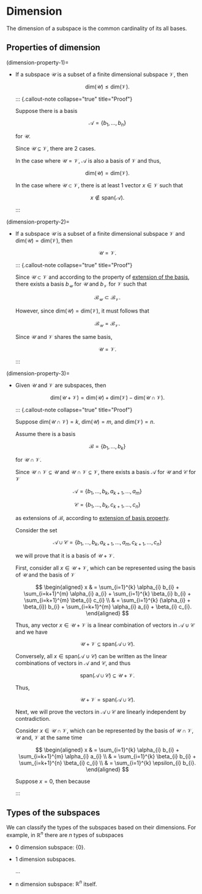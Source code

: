 # Dimension

The dimension of a subspace is the common cardinality of its all bases.

## Properties of dimension

(dimension-property-1)=

- If a subspace $\mathcal{U}$ is a subset of a finite dimensional subspace $\mathcal{V}$,
    then
    
    $$
    \text{dim} (\mathcal{U}) \leq \text{dim} (\mathcal{V}).
    $$
    
    
  ::: {.callout-note collapse="true" title="Proof"}
    
    Suppose there is a basis 
    
    $$
    \mathcal{A} = \{ b_{1}, \dots, b_{n} \}
    $$ 
    
    for $\mathcal{U}$.
    
    Since $\mathcal{U} \subseteq \mathcal{V}$, 
    there are 2 cases.
    
    In the case where $\mathcal{U} = \mathcal{V}$, 
    $\mathcal{A}$ is also a basis of $\mathcal{V}$ and
    thus, 
    
    $$
    \text{dim} (\mathcal{U}) = \text{dim} (\mathcal{V}).
    $$
    
    In the case where $\mathcal{U} \subset \mathcal{V}$, 
    there is at least 1 vector $x \in \mathcal{V}$ such that 
    
    $$
    x \notin \text{span} (\mathcal{A}).
    $$
    
    
  :::

(dimension-property-2)=

- If a subspace $\mathcal{U}$ is a subset of a finite dimensional subspace $\mathcal{V}$
    and $\text{dim} (\mathcal{U}) = \text{dim} (\mathcal{V})$,
    then
    
    $$
    \mathcal{U} = \mathcal{V}.
    $$
    
    
  ::: {.callout-note collapse="true" title="Proof"}
    
    Since $\mathcal{U} \subset \mathcal{V}$ and according to the property of [extension of the basis](extension-of-a-basis),
    there exists a basis $b_{\mathcal{U}}$ for $\mathcal{U}$ and $b_{\mathcal{V}}$ for $\mathcal{V}$ such that
    
    $$
    \mathcal{B}_{\mathcal{U}} \subset \mathcal{B}_{\mathcal{V}}.
    $$
    
    However, since $\text{dim} (\mathcal{U}) = \text{dim} (\mathcal{V})$, 
    it must follows that
    
    $$
    \mathcal{B}_{\mathcal{U}} = \mathcal{B}_{\mathcal{V}}.
    $$
    
    Since $\mathcal{U}$ and $\mathcal{V}$ shares the same basis, 
    
    $$
    \mathcal{U} = \mathcal{V}.
    $$
    
  :::

(dimension-property-3)=

- Given $\mathcal{U}$ and $\mathcal{V}$ are subspaces, then

    $$
    \text{dim} (\mathcal{U} + \mathcal{V}) = \text{dim} (\mathcal{U}) + \text{dim} (\mathcal{V}) - \text{dim} (\mathcal{U} \cap \mathcal{V}).
    $$
    
  ::: {.callout-note collapse="true" title="Proof"}
    
    Suppose $\text{dim} (\mathcal{U} \cap \mathcal{V}) = k$,  $\text{dim} (\mathcal{U}) = m$, and $\text{dim} (\mathcal{V}) = n$.
    
    Assume there is a basis 
    
    $$
    \mathcal{B} = \{ b_{1}, \dots, b_{k} \}
    $$ 
    
    for $\mathcal{U} \cap \mathcal{V}$. 
    
    Since $\mathcal{U} \cap \mathcal{V} \subseteq \mathcal{U}$ and $\mathcal{U} \cap \mathcal{V} \subseteq \mathcal{V}$, 
    there exists a basis $\mathcal{A}$ for $\mathcal{U}$ and $\mathcal{C}$ for $\mathcal{V}$ 
    
    $$
    \mathcal{A} = \{ b_{1}, \dots, b_{k}, a_{k + 1}, \dots, a_{m} \}
    $$
    
    $$
    \mathcal{C} = \{ b_{1}, \dots, b_{k}, c_{k + 1}, \dots, c_{n} \}
    $$
    
    as extensions of $\mathcal{B}$, according to [extension of basis property](extension-of-a-basis).
    
    Consider the set 
    
    $$
    \mathcal{A} \cup \mathcal{C} = \{ b_{1}, \dots, b_{k}, a_{k + 1}, \dots, a_{m}, c_{k + 1}, \dots, c_{n} \}
    $$
    
    we will prove that it is a basis of $\mathcal{U} + \mathcal{V}$. 
    
    First, consider all $x \in \mathcal{U} + \mathcal{V}$,
    which can be represented using the basis of $\mathcal{U}$ and the basis of $\mathcal{V}$
    
    $$
    \begin{aligned}
    x 
    & = \sum_{i=1}^{k} \alpha_{i} b_{i} + \sum_{i=k+1}^{m} \alpha_{i} a_{i} + \sum_{i=1}^{k} \beta_{i} b_{i} + \sum_{i=k+1}^{m} \beta_{i} c_{i}
    \\
    & = \sum_{i=1}^{k} (\alpha_{i} + \beta_{i}) b_{i} + \sum_{i=k+1}^{m} \alpha_{i} a_{i} + \beta_{i} c_{i}.
    \end{aligned}
    $$
    
    Thus, any vector $x \in \mathcal{U} + \mathcal{V}$ is a linear combination of vectors in $\mathcal{A} \cup \mathcal{C}$ and we have 
    
    $$
    \mathcal{U} + \mathcal{V} \subseteq \text{span} \left( \mathcal{A} \cup \mathcal{C} \right).
    $$
    
    Conversely, 
    all $x \in \text{span} \left( \mathcal{A} \cup \mathcal{C} \right)$ can be written as the linear combinations of vectors in $\mathcal{A}$ and $\mathcal{C}$,
    and thus
    
    $$
    \text{span} \left( \mathcal{A} \cup \mathcal{C} \right) \subseteq \mathcal{U} + \mathcal{V}.
    $$
    
    Thus, 
    
    $$
    \mathcal{U} + \mathcal{V} = \text{span} \left( \mathcal{A} \cup \mathcal{C} \right).
    $$
    
    Next, we will prove the vectors in $\mathcal{A} \cup \mathcal{C}$ are linearly independent by contradiction. 
    
    Consider $x \in \mathcal{U} \cap \mathcal{V}$, 
    which can be represented by the basis of $\mathcal{U} \cap \mathcal{V}$, $\mathcal{U}$ and, $\mathcal{V}$ at the same time
    
    $$
    \begin{aligned}
    x 
    & = \sum_{i=1}^{k} \alpha_{i} b_{i} + \sum_{i=k+1}^{m} \alpha_{i} a_{i}
    \\
    & = \sum_{i=1}^{k} \beta_{i} b_{i} + \sum_{i=k+1}^{n} \beta_{i} c_{i}
    \\
    & = \sum_{i=1}^{k} \epsilon_{i} b_{i}.
    \end{aligned}
    $$
    
    Suppose $x = 0$, then because 
    
  :::

## Types of the subspaces 

We can classify the types of the subspaces based on their dimensions.
For example, in $\mathbb{R}^{n}$ there are $n$ types of subspaces

- 0 dimension subspace: $\{ 0 \}$.

- 1 dimension subspaces.

    ...

- n dimension subspace: $\mathbb{R}^{n}$ itself.
